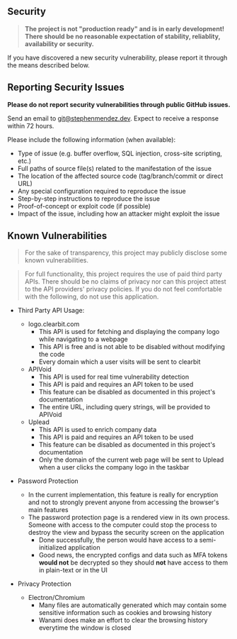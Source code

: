 ## Security

> **The project is not "production ready" and is in early development! There should be no reasonable expectation of stability, reliablity, availability or security.**

If you have discovered a new security vulnerability, please report it through the means described below.

## Reporting Security Issues

**Please do not report security vulnerabilities through public GitHub issues.**

Send an email to [git@stephenmendez.dev](mailto:git@stephenmendez.dev). Expect to receive a response within 72 hours. 

Please include the following information (when available):

* Type of issue (e.g. buffer overflow, SQL injection, cross-site scripting, etc.)
* Full paths of source file(s) related to the manifestation of the issue
* The location of the affected source code (tag/branch/commit or direct URL)
* Any special configuration required to reproduce the issue
* Step-by-step instructions to reproduce the issue
* Proof-of-concept or exploit code (if possible)
* Impact of the issue, including how an attacker might exploit the issue

## Known Vulnerabilities

> For the sake of transparency, this project may publicly disclose some known vulnerabilities.

> For full functionality, this project requires the use of paid third party APIs. There should be no claims of privacy nor can this project attest to the API providers' privacy policies. If you do not feel comfortable with the following, do not use this application.
* Third Party API Usage:
    * logo.clearbit.com
        * This API is used for fetching and displaying the company logo while navigating to a webpage
        * This API is free and is not able to be disabled without modifying the code
        * Every domain which a user visits will be sent to clearbit
    * APIVoid
        * This API is used for real time vulnerability detection
        * This API is paid and requires an API token to be used
        * This feature can be disabled as documented in this project's documentation
        * The entire URL, including query strings, will be provided to APIVoid
    * Uplead
        * This API is used to enrich company data
        * This API is paid and requires an API token to be used
        * This feature can be disabled as documented in this project's documentation
        * Only the domain of the current web page will be sent to Uplead when a user clicks the company logo in the taskbar

* Password Protection
    * In the current implementation, this feature is really for encryption and not to strongly prevent anyone from accessing the browser's main features
    * The password protection page is a rendered view in its own process. Someone with access to the computer could stop the process to destroy the view and bypass the security screen on the application
        * Done successfully, the person would have access to a semi-initialized application
        * Good news, the encrypted configs and data such as MFA tokens **would not** be decrypted so they should **not** have access to them in plain-text or in the UI
    
* Privacy Protection
    * Electron/Chromium
        * Many files are automatically generated which may contain some sensitive information such as cookies and browsing history
        * Wanami does make an effort to clear the browsing history everytime the window is closed
